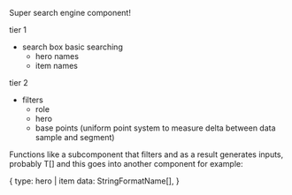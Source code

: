 Super search engine component!

tier 1

-   search box basic searching
    -   hero names
    -   item names

tier 2

-   filters
    -   role
    -   hero
    -   base points (uniform point system to measure delta between data sample and segment)

Functions like a subcomponent that filters and as a result generates
inputs, probably T[] and this goes into another component for example:

{
type: hero | item
data: StringFormatName[],
}
